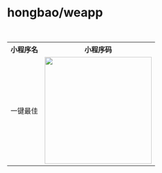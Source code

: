 # hongbao/weapp

<table>
  <tr>
    <th>小程序名</th>
    <th>小程序码</th>
  </tr>
  <tr></tr>
  <tr>
    <td>一键最佳</td>
    <td><img width="250" src="https://user-images.githubusercontent.com/8413791/36715980-a83644b8-1bd3-11e8-8c4f-f7554cc6936c.png"></td>
  </tr>
</table>
